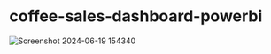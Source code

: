 # coffee-sales-dashboard-powerbi
![Screenshot 2024-06-19 154340](https://github.com/vijayakumar-github/coffee-sales-dashboard-powerbi/assets/167075401/64d6afca-a76c-4262-af66-3f5a3c6d192e)
